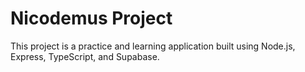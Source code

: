 # Nicodemus Project

This project is a practice and learning application built using Node.js, Express, TypeScript, and Supabase.